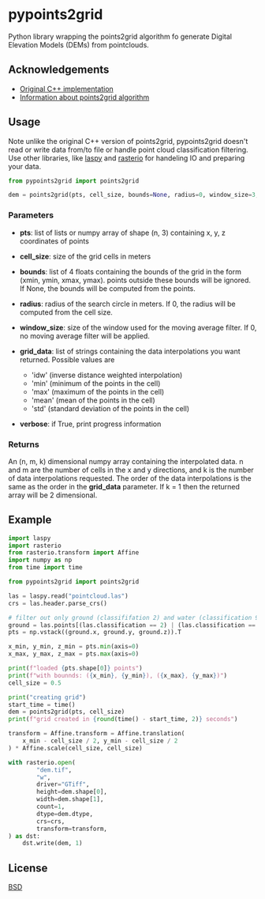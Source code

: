 
# pypoints2grid

Python library wrapping the points2grid algorithm fo generate Digital Elevation Models (DEMs)
from pointclouds.




## Acknowledgements

- [Original C++ implementation](https://github.com/CRREL/points2grid/)
- [Information about points2grid algorithm](https://www.opentopography.org/otsoftware/points2grid)

## Usage
Note unlike the original C++ version of points2grid, pypoints2grid doesn't read or write data
from/to file or handle point cloud classification filtering. Use other libraries, like
[laspy](https://laspy.readthedocs.io/en/latest/)
and
[rasterio](https://rasterio.readthedocs.io/en/latest/)
for handeling IO and preparing your data.

```python
from pypoints2grid import points2grid

dem = points2grid(pts, cell_size, bounds=None, radius=0, window_size=3, grid_data = ['idw'], verbose=False)
```

### Parameters
 - __pts__: list of lists or numpy array of shape (n, 3) containing x, y, z coordinates of points
 - __cell_size__: size of the grid cells in meters
 - __bounds__: list of 4 floats containing the bounds of the grid in the form (xmin, ymin, xmax, ymax).
points outside these bounds will be ignored. If None, the bounds will be computed from the points.
 - __radius__: radius of the search circle in meters. If 0, the radius will be computed from the cell size.
 - __window_size__: size of the window used for the moving average filter. If 0, no moving average filter will be applied.
 - __grid_data__: list of strings containing the data interpolations you want returned. Possible values are 
   - 'idw' (inverse distance weighted interpolation)
   - 'min' (minimum of the points in the cell)
   - 'max' (maximum of the points in the cell)
   - 'mean' (mean of the points in the cell)
   - 'std' (standard deviation of the points in the cell)

 - __verbose__: if True, print progress information

### Returns
An (n, m, k) dimensional numpy array containing the interpolated data. n and m are the number of cells in the x and y
directions, and k is the number of data interpolations requested. The order of the data interpolations is the same as 
the order in the __grid_data__ parameter. If k = 1 then the returned array will be 2 dimensional.


## Example

```python
import laspy
import rasterio
from rasterio.transform import Affine
import numpy as np
from time import time

from pypoints2grid import points2grid

las = laspy.read("pointcloud.las")
crs = las.header.parse_crs()

# filter out only ground (classififation 2) and water (classification 9)
ground = las.points[(las.classification == 2) | (las.classification == 9)]
pts = np.vstack((ground.x, ground.y, ground.z)).T

x_min, y_min, z_min = pts.min(axis=0)
x_max, y_max, z_max = pts.max(axis=0)

print(f"loaded {pts.shape[0]} points")
print(f"with bounnds: ({x_min}, {y_min}), ({x_max}, {y_max})")
cell_size = 0.5

print("creating grid")
start_time = time()
dem = points2grid(pts, cell_size)
print(f"grid created in {round(time() - start_time, 2)} seconds")

transform = Affine.transform = Affine.translation(
    x_min - cell_size / 2, y_min - cell_size / 2
) * Affine.scale(cell_size, cell_size)

with rasterio.open(
        "dem.tif",
        "w",
        driver="GTiff",
        height=dem.shape[0],
        width=dem.shape[1],
        count=1,
        dtype=dem.dtype,
        crs=crs,
        transform=transform,
) as dst:
    dst.write(dem, 1)
```


## License

[BSD](https://choosealicense.com/licenses/bsd-4-clause/)

